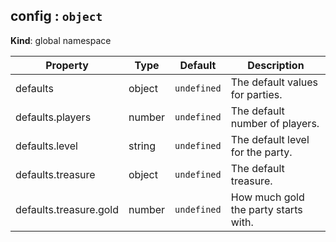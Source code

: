 <a name="config"></a>
## config : `object`
**Kind**: global namespace  

| Property               | Type   | Default     | Description                          |
| ---------------------- | ------ | ----------- | ------------------------------------ |
| defaults               | object | `undefined` | The default values for parties.      |
| defaults.players       | number | `undefined` | The default number of players.       |
| defaults.level         | string | `undefined` | The default level for the party.     |
| defaults.treasure      | object | `undefined` | The default treasure.                |
| defaults.treasure.gold | number | `undefined` | How much gold the party starts with. |


